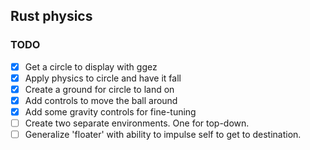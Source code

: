 ## Rust physics

### TODO
- [X] Get a circle to display with ggez
- [X] Apply physics to circle and have it fall
- [X] Create a ground for circle to land on
- [X] Add controls to move the ball around
- [X] Add some gravity controls for fine-tuning
- [ ] Create two separate environments. One for top-down. 
- [ ] Generalize 'floater' with ability to impulse self to get to destination.